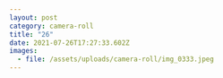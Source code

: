 ```yaml
---
layout: post
category: camera-roll
title: "26"
date: 2021-07-26T17:27:33.602Z
images:
  - file: /assets/uploads/camera-roll/img_0333.jpeg
---
```

